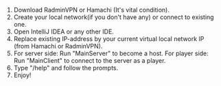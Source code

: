 1. Download RadminVPN or Hamachi (It's vital condition).
2. Create your local network(if you don't have any) or connect to existing one.
3. Open IntelliJ IDEA or any other IDE.
4. Replace existing IP-address by your current virtual local network IP (from Hamachi or RadminVPN).
5. For server side:
     Run "MainServer" to become a host.
   For player side:
     Run "MainClient" to connect to the server as a player.
6. Type "/help" and follow the prompts.
7. Enjoy!
